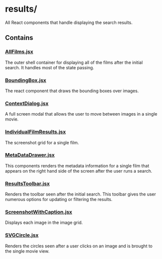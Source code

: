 # results/

All React components that handle displaying the search results.

## Contains

### [AllFilms.jsx](AllFilms.jsx)
The outer shell container for displaying all of the films after the initial search. It handles most of the state
passing.

### [BoundingBox.jsx](BoundingBox.jsx)
The react component that draws the bounding boxes over images. 

### [ContextDialog.jsx](ContextDialog.jsx)
A full screen modal that allows the user to move between images in a single movie.

### [IndividualFilmResults.jsx](IndividualFilmResults.jsx)
The screenshot grid for a single film.

### [MetaDataDrawer.jsx](MetaDataDrawer.jsx)
This components renders the metadata information for a single film that appears on the right hand side of the screen
after the user runs a search.

### [ResultsToolbar.jsx](ResultsToolbar.jsx)
Renders the toolbar seen after the initial search. This toolbar gives the user numerous options for updating or
filtering the results.

### [ScreenshotWithCaption.jsx](ScreenshotWithCaption.jsx)
Displays each image in the image grid.

### [SVGCircle.jsx](SVGCircle.jsx)
Renders the circles seen after a user clicks on an image and is brought to the single movie view. 